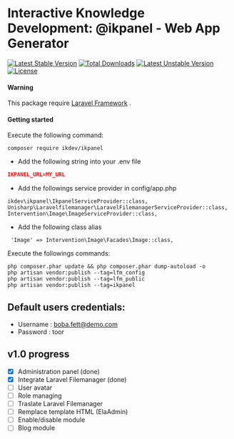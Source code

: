 # Interactive Knowledge Development: @ikpanel - Web App Generator

[![Latest Stable Version](https://poser.pugx.org/ikdev/ikpanel/v/stable)](https://packagist.org/packages/ikdev/ikpanel)
[![Total Downloads](https://poser.pugx.org/ikdev/ikpanel/downloads)](https://packagist.org/packages/ikdev/ikpanel)
[![Latest Unstable Version](https://poser.pugx.org/ikdev/ikpanel/v/unstable)](https://packagist.org/packages/ikdev/ikpanel)
[![License](https://poser.pugx.org/ikdev/ikpanel/license)](https://packagist.org/packages/ikdev/ikpanel)

#### Warning
This package require [Laravel Framework](https://github.com/laravel/laravel) .

#### Getting started

Execute the following command:
``` 
composer require ikdev/ikpanel
```

* Add the following string into your .env file

``` json
IKPANEL_URL=MY_URL
```

* Add the followings service provider in config/app.php 
```
ikdev\ikpanel\IkpanelServiceProvider::class,
Unisharp\Laravelfilemanager\LaravelFilemanagerServiceProvider::class,
Intervention\Image\ImageServiceProvider::class,
```

* Add the following class alias
```
 'Image' => Intervention\Image\Facades\Image::class,
```

Execute the followings commands:
```
php composer.phar update && php composer.phar dump-autoload -o
php artisan vendor:publish --tag=lfm_config
php artisan vendor:publish --tag=lfm_public
php artisan vendor:publish --tag=ikpanel
```

## Default users credentials:
* Username : boba.fett@demo.com
* Password : toor

## v1.0 progress

- [x] Administration panel (done)
- [x] Integrate Laravel Filemanager (done)
- [ ] User avatar
- [ ] Role managing
- [ ] Traslate Laravel Filemanager
- [ ] Remplace template HTML (ElaAdmin)
- [ ] Enable/disable module
- [ ] Blog module